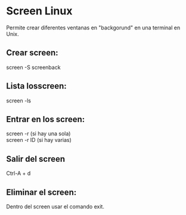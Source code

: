 # Screen Linux
Permite crear diferentes ventanas en "backgorund" en una terminal en Unix.

## Crear screen: 
screen -S screenback

## Lista losscreen:
screen -ls

## Entrar en los screen:
screen -r (si hay una sola) <br>
screen -r ID (si hay varias)

## Salir del screen
Ctrl-A + d

## Eliminar el screen:
Dentro del screen usar el comando exit.
